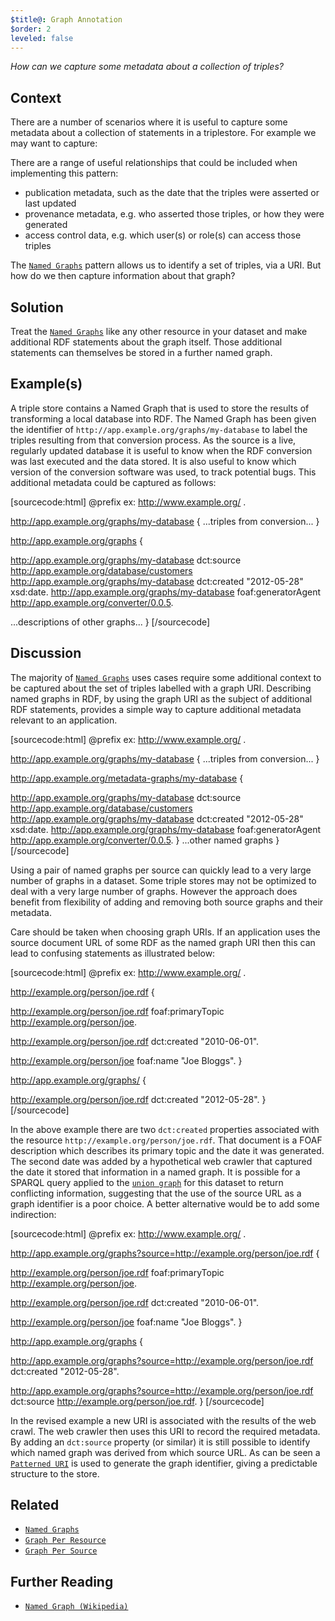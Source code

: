 ```yaml
---
$title@: Graph Annotation
$order: 2
leveled: false
---
```


*How can we capture some metadata about a collection of triples?*

## Context

There are a number of scenarios where it is useful to capture some metadata about a collection of statements in a triplestore. For example we may want to capture:

There are a range of useful relationships that could be included when implementing this pattern:

- publication metadata, such as the date that the triples were asserted or last updated
- provenance metadata, e.g. who asserted those triples, or how they were generated
- access control data, e.g. which user(s) or role(s) can access those triples

The [`Named Graphs`](../chapter-5/named-graphs) pattern allows us to identify a set of triples, via a URI. But how do we then capture information about that graph?

## Solution

Treat the [`Named Graphs`](../chapter-5/named-graphs) like any other resource in your dataset and make additional RDF statements about the graph itself. Those additional statements can themselves be stored in a further named graph.

## Example(s)

A triple store contains a Named Graph that is used to store the results of transforming a local database into RDF. The Named Graph has been given the identifier of `http://app.example.org/graphs/my-database` to label the triples resulting from that conversion process. As the source is a live, regularly updated database it is useful to know when the RDF conversion was last executed and the data stored. It is also useful to know which version of the conversion software was used, to track potential bugs. This additional metadata could be captured as follows:

[sourcecode:html]
@prefix ex: <http://www.example.org/> .

<!-- Named graph containing results of database conversion -->
<http://app.example.org/graphs/my-database> {
   ...triples from conversion...
}

<!-- Metadata graph -->
<http://app.example.org/graphs> {
  <!-- Description of a named graph in this dataset -->
  <http://app.example.org/graphs/my-database> dct:source <http://app.example.org/database/customers>
  <http://app.example.org/graphs/my-database> dct:created "2012-05-28"  xsd:date.
  <http://app.example.org/graphs/my-database> foaf:generatorAgent <http://app.example.org/converter/0.0.5>.

  ...descriptions of other graphs...
}
[/sourcecode]

## Discussion

The majority of [`Named Graphs`](../chapter-5/named-graphs) uses cases require some additional context to be captured about the set of triples labelled with a graph URI. Describing named graphs in RDF, by using the graph URI as the subject of additional RDF statements, provides a simple way to capture additional metadata relevant to an application.

[sourcecode:html]
@prefix ex: <http://www.example.org/> .

<!-- Named graph containing results of database conversion -->
<http://app.example.org/graphs/my-database> {
  ...triples from conversion...
}

<!-- "Parallel" metadata graph -->
<http://app.example.org/metadata-graphs/my-database> {
  <!-- Description of  named graph in this dataset -->
  <http://app.example.org/graphs/my-database> dct:source <http://app.example.org/database/customers>
  <http://app.example.org/graphs/my-database> dct:created "2012-05-28"  xsd:date.
  <http://app.example.org/graphs/my-database> foaf:generatorAgent <http://app.example.org/converter/0.0.5>.
}
...other named graphs
}
[/sourcecode]

Using a pair of named graphs per source can quickly lead to a very large number of graphs in a dataset. Some triple stores may not be optimized to deal with a very large number of graphs. However the approach does benefit from flexibility of adding and removing both source graphs and their metadata.

Care should be taken when choosing graph URIs. If an application uses the source document URL of some RDF as the named graph URI then this can lead to confusing statements as illustrated below:

[sourcecode:html]
@prefix ex: <http://www.example.org/> .

<!-- Named graph containing results of HTTP crawl -->
<http://example.org/person/joe.rdf> {
  <!-- statements contained in the document, about itself -->
  <http://example.org/person/joe.rdf> foaf:primaryTopic <http://example.org/person/joe>.
  <!-- date the FOAF document was created -->
  <http://example.org/person/joe.rdf> dct:created "2010-06-01".

  <http://example.org/person/joe> foaf:name "Joe Bloggs".
}

<!-- Metadata graph, describing results of crawl -->
<http://app.example.org/graphs/> {
  <!-- date the named graph was created -->
  <http://example.org/person/joe.rdf> dct:created "2012-05-28".
}
[/sourcecode]

In the above example there are two `dct:created` properties associated with the resource `http://example.org/person/joe.rdf`. That document is a FOAF description which describes its primary topic and the date it was generated. The second date was added by a hypothetical web crawler that captured the date it stored that information in a named graph. It is possible for a SPARQL query applied to the [`union graph`](../chapter-5/union-graph) for this dataset to return conflicting information, suggesting that the use of the source URL as a graph identifier is a poor choice. A better alternative would be to add some indirection:

[sourcecode:html]
@prefix ex: <http://www.example.org/> .

<!-- Named graph containing results of HTTP crawl -->
<http://app.example.org/graphs?source=http://example.org/person/joe.rdf> {
  <!-- statements contained in the document, about itself -->
  <http://example.org/person/joe.rdf> foaf:primaryTopic <http://example.org/person/joe>.
  <!-- date the FOAF document was created -->
  <http://example.org/person/joe.rdf> dct:created "2010-06-01".

  <http://example.org/person/joe> foaf:name "Joe Bloggs".
}

<!-- Metadata graph, describing results of crawl -->
<http://app.example.org/graphs> {
  <!-- date the named graph was created -->
  <http://app.example.org/graphs?source=http://example.org/person/joe.rdf> dct:created "2012-05-28".
  <!-- source of the graph -->
  <http://app.example.org/graphs?source=http://example.org/person/joe.rdf> dct:source <http://example.org/person/joe.rdf>.
}
[/sourcecode]

In the revised example a new URI is associated with the results of the web crawl. The web crawler then uses this URI to record the required metadata. By adding an `dct:source` property (or similar) it is still possible to identify which named graph was derived from which source URL. As can be seen a [`Patterned URI`](../chapter-2/patterned-uris) is used to generate the graph identifier, giving a predictable structure to the store.

## Related

- [`Named Graphs`](../chapter-5/named-graphs)
- [`Graph Per Resource`](../chapter-5/graph-per-resource)
- [`Graph Per Source`](../chapter-5/graph-per-source)

## Further Reading

- [`Named Graph (Wikipedia)`](https://en.wikipedia.org/wiki/Named_graph)
